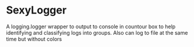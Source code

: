 # SexyLogger
A logging.logger wrapper to output to console in countour box to help identifying and classifying logs into groups. Also can log to file at the same time but without colors
